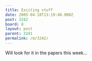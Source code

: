```yaml
---
title: Exciting stuff
date: 2005-04-18T13:19:40.000Z
post: 3242
board: 8
layout: post
parent: 3241
permalink: /m/3242/
---
```

Will look for it in the papers this week...
